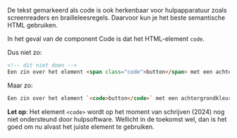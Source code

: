 <!-- @license CC0-1.0 -->

De tekst gemarkeerd als code is ook herkenbaar voor hulpapparatuur zoals screenreaders en brailleleesregels. Daarvoor kun je het beste semantische HTML gebruiken.

In het geval van de component Code is dat het HTML-element `code`.

Dus niet zo:

```html
<!-- dit niet doen -->
Een zin over het element <span class="code">button</span> met een achtergrondkleur in CSS.
```

Maar zo:

```html
Een zin over het element `<code>button</code>` met een achtergrondkleur in CSS.
```

**Let op**: Het element `<code>` wordt op het moment van schrijven (2024) nog niet ondersteund door hulpsoftware. Wellicht in de toekomst wel, dan is het goed om nu alvast het juiste element te gebruiken.
